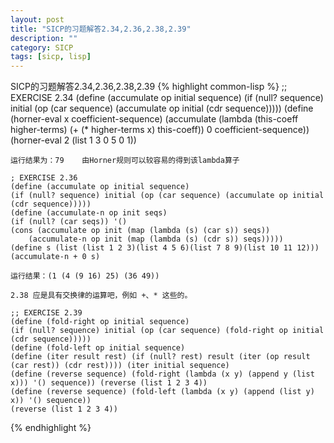 ```yaml
---
layout: post
title: "SICP的习题解答2.34,2.36,2.38,2.39"
description: ""
category: SICP
tags: [sicp, lisp]
---
```

SICP的习题解答2.34,2.36,2.38,2.39
	{% highlight common-lisp %}    ;; EXERCISE 2.34
	(define (accumulate op initial sequence)
	(if (null? sequence)
	initial
	(op (car sequence)
	(accumulate op initial (cdr sequence)))))
	(define (horner-eval x coefficient-sequence)
	(accumulate (lambda (this-coeff higher-terms) (+ (* higher-terms x) this-coeff)) 0 coefficient-sequence))
	(horner-eval 2 (list 1 3 0 5 0 1))
	
	运行结果为：79    由Horner规则可以较容易的得到该lambda算子
	
	; EXERCISE 2.36
	(define (accumulate op initial sequence) 
	(if (null? sequence) initial (op (car sequence) (accumulate op initial (cdr sequence)))))
	(define (accumulate-n op init seqs) 
	(if (null? (car seqs)) '() 
	(cons (accumulate op init (map (lambda (s) (car s)) seqs)) 
		(accumulate-n op init (map (lambda (s) (cdr s)) seqs)))))
	(define s (list (list 1 2 3)(list 4 5 6)(list 7 8 9)(list 10 11 12)))
	(accumulate-n + 0 s)
	
	运行结果：(1 (4 (9 16) 25) (36 49)) 
	
	2.38 应是具有交换律的运算吧，例如 +、* 这些的。
	
	;; EXERCISE 2.39
	(define (fold-right op initial sequence) 
	(if (null? sequence) initial (op (car sequence) (fold-right op initial (cdr sequence)))))
	(define (fold-left op initial sequence) 
	(define (iter result rest) (if (null? rest) result (iter (op result (car rest)) (cdr rest)))) (iter initial sequence) 
	(define (reverse sequence) (fold-right (lambda (x y) (append y (list x))) '() sequence)) (reverse (list 1 2 3 4)) 
	(define (reverse sequence) (fold-left (lambda (x y) (append (list y) x)) '() sequence)) 
	(reverse (list 1 2 3 4))
{% endhighlight %}

	